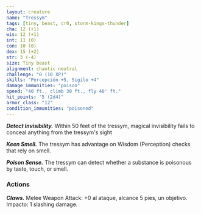 ```yaml
---
layout: creature
name: "Tressym"
tags: [tiny, beast, cr0, storm-kings-thunder]
cha: 12 (+1)
wis: 12 (+1)
int: 11 (0)
con: 10 (0)
dex: 15 (+2)
str: 3 (-4)
size: Tiny beast
alignment: chaotic neutral
challenge: "0 (10 XP)"
skills: "Percepción +5, Sigilo +4"
damage_immunities: "poison"
speed: "40 ft., climb 30 ft., fly 40' ft."
hit_points: "5 (2d4)"
armor_class: "12"
condition_immunities: "poisoned"
---
```


***Detect Invisibility.*** Within 50 feet of the tressym, magical invisibility fails to conceal anything from the tressym's sight

***Keen Smell.*** The tressym has advantage on Wisdom (Perception) checks that rely on smell.

***Poison Sense.*** The tressym can detect whether a substance is poisonous by taste, touch, or smell.

### Actions

***Claws.*** Melee Weapon Attack: +0 al ataque, alcance 5 pies, un objetivo. Impacto: 1 slashing damage.